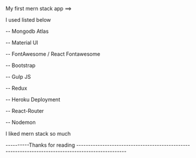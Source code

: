My first mern stack app ==>

I used listed below

-- Mongodb Atlas

-- Material UI

-- FontAwesome / React Fontawesome

-- Bootstrap

-- Gulp JS

-- Redux

-- Heroku Deployment

-- React-Router 

-- Nodemon

I liked mern stack so much 

----------Thanks for reading ---------------------------------------------------------------------------------------------------
                                                                                                                              
